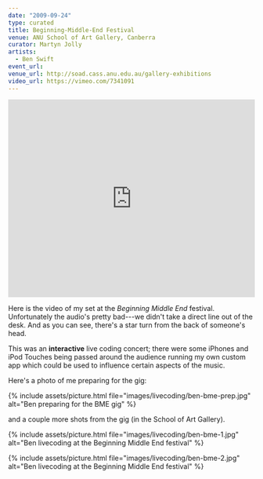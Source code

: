 ```yaml
---
date: "2009-09-24"
type: curated
title: Beginning-Middle-End Festival
venue: ANU School of Art Gallery, Canberra
curator: Martyn Jolly
artists:
  - Ben Swift
event_url:
venue_url: http://soad.cass.anu.edu.au/gallery-exhibitions
video_url: https://vimeo.com/7341091
---
```


<div style="padding:80% 0 0 0;position:relative;"><iframe src="https://player.vimeo.com/video/7341091?color=be2edd" style="position:absolute;top:0;left:0;width:100%;height:100%;" frameborder="0" webkitallowfullscreen mozallowfullscreen allowfullscreen></iframe></div><script src="https://player.vimeo.com/api/player.js"></script>

Here is the video of my set at the _Beginning Middle End_ festival.
Unfortunately the audio's pretty bad---we didn't take a direct line out of the
desk. And as you can see, there's a star turn from the back of someone's head.

This was an **interactive** live coding concert; there were some iPhones and
iPod Touches being passed around the audience running my own custom app which
could be used to influence certain aspects of the music.

Here's a photo of me preparing for the gig:

{% include assets/picture.html file="images/livecoding/ben-bme-prep.jpg" alt="Ben preparing for the BME gig" %}

and a couple more shots from the gig (in the School of Art Gallery).

{% include assets/picture.html file="images/livecoding/ben-bme-1.jpg" alt="Ben livecoding at the Beginning Middle End festival" %}

{% include assets/picture.html file="images/livecoding/ben-bme-2.jpg" alt="Ben livecoding at the Beginning Middle End festival" %}
